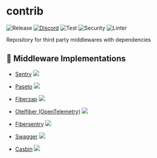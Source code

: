 # contrib

![Release](https://img.shields.io/github/release/gofiber/contrib.svg)
[![Discord](https://img.shields.io/discord/704680098577514527?style=flat&label=%F0%9F%92%AC%20discord&color=00ACD7)](https://gofiber.io/discord)
![Test](https://github.com/gofiber/contrib/workflows/Tests/badge.svg)
![Security](https://github.com/gofiber/contrib/workflows/Security/badge.svg)
![Linter](https://github.com/gofiber/contrib/workflows/Linter/badge.svg)

Repository for third party middlewares with dependencies

## 📑 Middleware Implementations

* [Sentry](/sentry) <a href="https://github.com/gofiber/contrib/actions?query=workflow%3A%22Tests%22">
  <img src="https://img.shields.io/github/workflow/status/gofiber/contrib/Tests?label=%F0%9F%A7%AA%20&style=flat&color=75C46B">
  </a>

* [Paseto](/paseto) <a href="https://github.com/gofiber/contrib/actions?query=workflow%3A%22Tests%22">
  <img src="https://img.shields.io/github/workflow/status/gofiber/contrib/Tests?label=%F0%9F%A7%AA%20&style=flat&color=75C46B">
  </a>
* [Fiberzap](/fiberzap) <a href="https://github.com/gofiber/contrib/actions?query=workflow%3A%22Tests%22">
  <img src="https://img.shields.io/github/workflow/status/gofiber/contrib/Tests?label=%F0%9F%A7%AA%20&style=flat&color=75C46B">
  </a>
* [Otelfiber (OpenTelemetry)](/otelfiber) <a href="https://github.com/gofiber/contrib/actions?query=workflow%3A%22Tests%22">
    <img src="https://img.shields.io/github/workflow/status/gofiber/contrib/Tests?label=%F0%9F%A7%AA%20&style=flat&color=75C46B">
    </a>
* [Fibersentry](/fibersentry) <a href="https://github.com/gofiber/contrib/actions?query=workflow%3A%22Tests%22">
    <img src="https://img.shields.io/github/workflow/status/gofiber/contrib/Tests?label=%F0%9F%A7%AA%20&style=flat&color=75C46B">
    </a>
* [Swagger](/swagger) <a href="https://github.com/gofiber/contrib/actions?query=workflow%3A%22Tests%22">
    <img src="https://img.shields.io/github/workflow/status/gofiber/contrib/Tests?label=%F0%9F%A7%AA%20&style=flat&color=75C46B">
    </a>
* [Casbin](/casbin) <a href="https://github.com/gofiber/contrib/actions?query=workflow%3A%22Tests%22">
    <img src="https://img.shields.io/github/workflow/status/gofiber/contrib/Tests?label=%F0%9F%A7%AA%20&style=flat&color=75C46B">
    </a>
